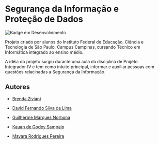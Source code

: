 # Segurança da Informação e Proteção de Dados

![Badge em Desenvolvimento](http://img.shields.io/static/v1?label=STATUS&message=EM%20DESENVOLVIMENTO&color=GREEN&style=for-the-badge)

Projeto criado por alunos do Instituto Federal de Educação, Ciência e Tecnologia de São Paulo, Campus Campinas, cursando Técnico em Informática integrado ao ensino médio.

A idéia do projeto surgiu durante uma aula da disciplina de Projeto Integrador IV e tem como intuito principal, informar e auxiliar pessoas com questões relacinadas a Segurança da Informação.
## Autores

- [Brenda Ziviani](https://www.instagram.com/zivianibrenda/)

- [David Fernando Silva de Lima](https://www.instagram.com/david.fernandx/)

- [Guilherme Marques Norbona](https://www.instagram.com/guilherme.20.03/)

- [Kauan de Godoy Sampaio](https://www.instagram.com/horoseus_/)

- [Mayara Rodrigues Pereira](https://www.instagram.com/mah._rodrigues_/)




